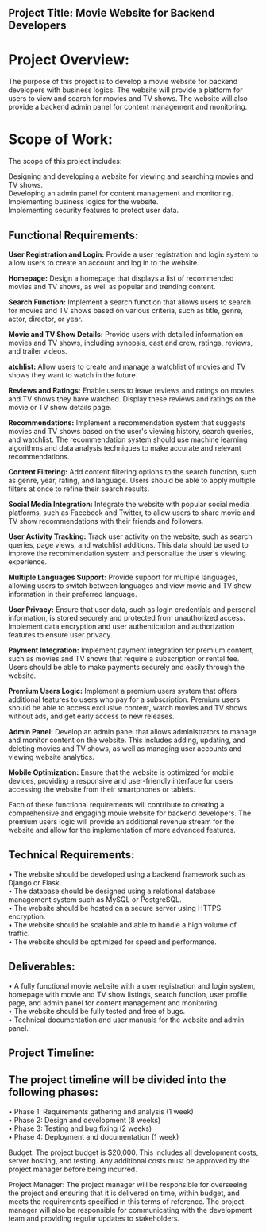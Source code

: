 ## Project Title: Movie Website for Backend Developers

# Project Overview:

The purpose of this project is to develop a movie website for backend developers with business logics. The website will
provide a platform for users to view and search for movies and TV shows. The website will also provide a backend admin
panel for content management and monitoring.

# Scope of Work:

The scope of this project includes:

Designing and developing a website for viewing and searching movies and TV shows.<br/>
Developing an admin panel for content management and monitoring.<br/>
Implementing business logics for the website.<br/>
Implementing security features to protect user data.<br/>

## Functional Requirements:

**User Registration and Login:**
Provide a user registration and login system to allow users to create an account and log in to the website.<br/>

**Homepage:**
Design a homepage that displays a list of recommended movies and TV shows, as well as popular and trending content.<br/>

**Search Function:**
Implement a search function that allows users to search for movies and TV shows based on various criteria, such as
title, genre, actor, director, or year.<br/>

**Movie and TV Show Details:**
Provide users with detailed information on movies and TV shows, including synopsis, cast and crew, ratings, reviews, and
trailer videos.<br/>

**atchlist:**
Allow users to create and manage a watchlist of movies and TV shows they want to watch in the future.<br/>

**Reviews and Ratings:**
Enable users to leave reviews and ratings on movies and TV shows they have watched. Display these reviews and ratings on
the movie or TV show details page.<br/>

**Recommendations:**
Implement a recommendation system that suggests movies and TV shows based on the user's viewing history, search queries,
and watchlist. The recommendation system should use machine learning algorithms and data analysis techniques to make
accurate and relevant recommendations.<br/>

**Content Filtering:**
Add content filtering options to the search function, such as genre, year, rating, and language. Users should be able to
apply multiple filters at once to refine their search results.<br/>

**Social Media Integration:**
Integrate the website with popular social media platforms, such as Facebook and Twitter, to allow users to share movie
and TV show recommendations with their friends and followers.<br/>

**User Activity Tracking:**
Track user activity on the website, such as search queries, page views, and watchlist additions. This data should be
used to improve the recommendation system and personalize the user's viewing experience.<br/>

**Multiple Languages Support:**
Provide support for multiple languages, allowing users to switch between languages and view movie and TV show
information in their preferred language.<br/>

**User Privacy:**
Ensure that user data, such as login credentials and personal information, is stored securely and protected from
unauthorized access. Implement data encryption and user authentication and authorization features to ensure user
privacy.<br/>

**Payment Integration:**
Implement payment integration for premium content, such as movies and TV shows that require a subscription or rental
fee. Users should be able to make payments securely and easily through the website.<br/>

**Premium Users Logic:**
Implement a premium users system that offers additional features to users who pay for a subscription. Premium users
should be able to access exclusive content, watch movies and TV shows without ads, and get early access to new
releases.<br/>

**Admin Panel:**
Develop an admin panel that allows administrators to manage and monitor content on the website. This includes adding,
updating, and deleting movies and TV shows, as well as managing user accounts and viewing website analytics.<br/>

**Mobile Optimization:**
Ensure that the website is optimized for mobile devices, providing a responsive and user-friendly interface for users
accessing the website from their smartphones or tablets.<br/>

Each of these functional requirements will contribute to creating a comprehensive and engaging movie website for backend
developers. The premium users logic will provide an additional revenue stream for the website and allow for the
implementation of more advanced features.<br/>

## Technical Requirements:

• The website should be developed using a backend framework such as Django or Flask.<br/>
• The database should be designed using a relational database management system such as MySQL or PostgreSQL.<br/>
• The website should be hosted on a secure server using HTTPS encryption.<br/>
• The website should be scalable and able to handle a high volume of traffic.<br/>
• The website should be optimized for speed and performance.<br/>

## Deliverables:

• A fully functional movie website with a user registration and login system, homepage with movie and TV show listings,
search function, user profile page, and admin panel for content management and monitoring.<br/>
• The website should be fully tested and free of bugs.<br/>
• Technical documentation and user manuals for the website and admin panel.<br/>

## Project Timeline:

## The project timeline will be divided into the following phases:

• Phase 1: Requirements gathering and analysis (1 week)<br/>
• Phase 2: Design and development (8 weeks)<br/>
• Phase 3: Testing and bug fixing (2 weeks)<br/>
• Phase 4: Deployment and documentation (1 week)<br/>

Budget:
The project budget is $20,000. This includes all development costs, server hosting, and testing. Any additional costs
must be approved by the project manager before being incurred.<br/>

Project Manager:
The project manager will be responsible for overseeing the project and ensuring that it is delivered on time, within
budget, and meets the requirements specified in this terms of reference. The project manager will also be responsible
for communicating with the development team and providing regular updates to stakeholders.